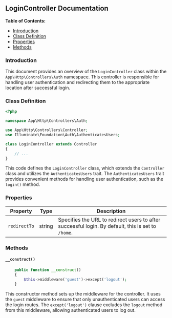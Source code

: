 ## LoginController Documentation

**Table of Contents:**

* [Introduction](#introduction)
* [Class Definition](#class-definition)
* [Properties](#properties)
* [Methods](#methods)

### Introduction 

This document provides an overview of the `LoginController` class within the `App\Http\Controllers\Auth` namespace. This controller is responsible for handling user authentication and redirecting them to the appropriate location after successful login.

### Class Definition

```php
<?php

namespace App\Http\Controllers\Auth;

use App\Http\Controllers\Controller;
use Illuminate\Foundation\Auth\AuthenticatesUsers;

class LoginController extends Controller
{
    // ...
}
```

This code defines the `LoginController` class, which extends the `Controller` class and utilizes the `AuthenticatesUsers` trait. The `AuthenticatesUsers` trait provides convenient methods for handling user authentication, such as the `login()` method.

### Properties

| Property | Type | Description |
|---|---|---|
| `redirectTo` | string | Specifies the URL to redirect users to after successful login. By default, this is set to `/home`. |

### Methods

#### `__construct()`

```php
    public function __construct()
    {
        $this->middleware('guest')->except('logout');
    }
```

This constructor method sets up the middleware for the controller. It uses the `guest` middleware to ensure that only unauthenticated users can access the login routes. The `except('logout')` clause excludes the `logout` method from this middleware, allowing authenticated users to log out. 
